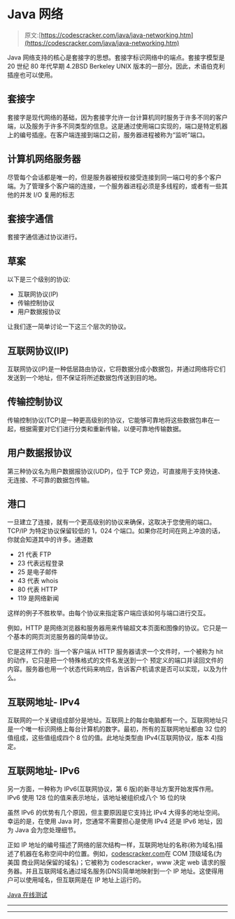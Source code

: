 # Java 网络

> 原文:[https://codescracker.com/java/java-networking.htm](https://codescracker.com/java/java-networking.htm)

Java 网络支持的核心是套接字的思想。套接字标识网络中的端点。套接字模型是 20 世纪 80 年代早期 4.2BSD Berkeley UNIX 版本的一部分。因此，术语伯克利插座也可以使用。

## 套接字

套接字是现代网络的基础，因为套接字允许一台计算机同时服务于许多不同的客户端，以及服务于许多不同类型的信息。这是通过使用端口实现的，端口是特定机器上的编号插座。在客户端连接到端口之前，服务器进程被称为“监听”端口。

## 计算机网络服务器

尽管每个会话都是唯一的，但是服务器被授权接受连接到同一端口号的多个客户端。为了管理多个客户端的连接，一个服务器进程必须是多线程的，或者有一些其他的并发 I/O 复用的标志

## 套接字通信

套接字通信通过协议进行。

## 草案

以下是三个级别的协议:

*   互联网协议(IP)
*   传输控制协议
*   用户数据报协议

让我们逐一简单讨论一下这三个层次的协议。

## 互联网协议(IP)

互联网协议(IP)是一种低层路由协议，它将数据分成小数据包，并通过网络将它们发送到一个地址，但不保证将所述数据包传送到目的地。

## 传输控制协议

传输控制协议(TCP)是一种更高级别的协议，它能够可靠地将这些数据包串在一起，根据需要对它们进行分类和重新传输，以便可靠地传输数据。

## 用户数据报协议

第三种协议名为用户数据报协议(UDP)，位于 TCP 旁边，可直接用于支持快速、无连接、不可靠的数据包传输。

## 港口

一旦建立了连接，就有一个更高级别的协议来确保，这取决于您使用的端口。TCP/IP 为特定协议保留较低的 1，024 个端口。如果你花时间在网上冲浪的话，你就会知道其中的许多。通道数

*   21 代表 FTP
*   23 代表远程登录
*   25 是电子邮件
*   43 代表 whois
*   80 代表 HTTP
*   119 是网络新闻

这样的例子不胜枚举。由每个协议来指定客户端应该如何与端口进行交互。

例如，HTTP 是网络浏览器和服务器用来传输超文本页面和图像的协议。它只是一个基本的网页浏览服务器的简单协议。

它是这样工作的:
当一个客户端从 HTTP 服务器请求一个文件时，一个被称为 hit 的动作，它只是把一个特殊格式的文件名发送到一个 预定义的端口并读回文件的内容。服务器也用一个状态代码来响应，告诉客户机请求是否可以实现，以及为什么。

## 互联网地址- IPv4

互联网的一个关键组成部分是地址。互联网上的每台电脑都有一个。互联网地址只是一个唯一标识网络上每台计算机的数字。最初，所有的互联网地址都由 32 位的值组成，这些值组成四个 8 位的值。此地址类型由 IPv4(互联网协议，版本 4)指定。

## 互联网地址- IPv6

另一方面，一种称为 IPv6(互联网协议，第 6 版)的新寻址方案开始发挥作用。IPv6 使用 128 位的值来表示地址，该地址被组织成八个 16 位的块

虽然 IPv6 的优势有几个原因，但主要原因是它支持比 IPv4 大得多的地址空间。幸运的是，在使用 Java 时，您通常不需要担心是使用 IPv4 还是 IPv6 地址，因为 Java 会为您处理细节。

正如 IP 地址的编号描述了网络的层次结构一样，互联网地址的名称(称为域名)描述了机器在名称空间中的位置。例如，[codescracker.com](/index.htm)在 COM 顶级域名(为美国 商业网站保留的域名)；它被称为 codescracker，www 决定 web 请求的服务器。并且互联网域名通过域名服务(DNS)简单地映射到一个 IP 地址。这使得用户可以使用域名，但互联网是在 IP 地址上运行的。

[Java 在线测试](/exam/showtest.php?subid=1)

* * *

* * *